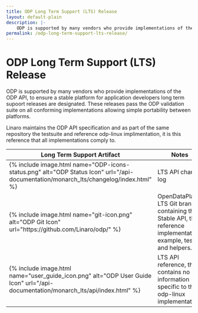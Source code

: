 ```yaml
---
title: ODP Long Term Support (LTS) Release
layout: default-plain
description: |-
    ODP is supported by many vendors who provide implementations of the ODP API, to ensure a stable platform for application developers long term supoort releases are designated. These releases pass the ODP validation suite on all conforming implementations allowing simple portability between platforms.
permalink: /odp-long-term-support-lts-release/
---
```

# ODP Long Term Support (LTS) Release

ODP is supported by many vendors who provide implementations of the ODP API, to ensure a stable platform for application developers long term supoort releases are designated. These releases pass the ODP validation suite on all conforming implementations allowing simple portability between platforms.

Linaro maintains the ODP API specification and as part of the same repository the testsuite and reference odp-linux implimentation, it is this reference that all implementations comply to.

<table id="TABLE_15">

<thead id="THEAD_16">

<tr id="TR_17">

<th id="TH_18">Long Term Support Artifact</th>

<th id="TH_19">Notes</th>

</tr>

</thead>

<tbody id="TBODY_20">

<tr id="TR_21">

<td id="TD_22" markdown="1">
{% include image.html name="ODP-icons-status.png" alt="ODP Status Icon" url="/api-documentation/monarch_lts/changelog/index.html" %}
</td>

<td id="TD_25">LTS API change log</td>

</tr>

<tr id="TR_26">

<td id="TD_27" markdown="1">
{% include image.html name="git-icon.png" alt="ODP Git Icon" url="https://github.com/Linaro/odp/" %}
</td>

<td id="TD_30">OpenDataPlane LTS Git branch containing the Stable API, the reference implementation, example, tests and helpers.</td>
</tr>

<tr id="TR_31">

<td id="TD_32" markdown="1">
{% include image.html name="user_guide_icon.png" alt="ODP User Guide Icon" url="/api-documentation/monarch_lts/api/index.html" %}
</td>
<td id="TD_35">LTS API reference, this contains no information specific to the odp-linux implementation</td>
</tr>

</tbody>

</table>
